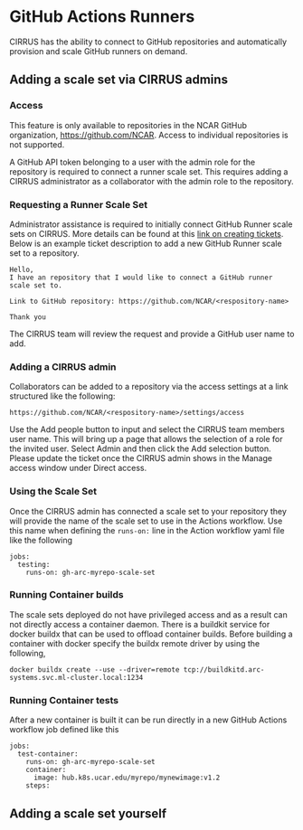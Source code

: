 # GitHub Actions Runners

CIRRUS has the ability to connect to GitHub repositories and automatically provision and scale GitHub runners on demand. 

## Adding a scale set via CIRRUS admins

### Access

This feature is only available to repositories in the NCAR GitHub organization, https://github.com/NCAR. Access to individual repositories is not supported.

A GitHub API token belonging to a user with the admin role for the repository is required to connect a runner scale set. This requires adding a CIRRUS administrator as a collaborator with the admin role to the repository. 

### Requesting a Runner Scale Set

Administrator assistance is required to initially connect GitHub Runner scale sets on CIRRUS. More details can be found at this [link on creating tickets](../../create-tickets). Below is an example ticket description to add a new GitHub Runner scale set to a repository.

```
Hello,
I have an repository that I would like to connect a GitHub runner scale set to.

Link to GitHub repository: https://github.com/NCAR/<respository-name>

Thank you
```

The CIRRUS team will review the request and provide a GitHub user name to add.

### Adding a CIRRUS admin

Collaborators can be added to a repository via the access settings at a link structured like the following: 

```
https://github.com/NCAR/<respository-name>/settings/access
```

Use the Add people button to input and select the CIRRUS team members user name. This will bring up a page that allows the selection of a role for the invited user. Select Admin and then click the Add selection button. Please update the ticket once the CIRRUS admin shows in the Manage access window under Direct access.

### Using the Scale Set

Once the CIRRUS admin has connected a scale set to your repository they will provide the name of the scale set to use in the Actions workflow. Use this name when defining the `runs-on:` line in the Action workflow yaml file like the following

```
jobs:
  testing:
    runs-on: gh-arc-myrepo-scale-set
```

### Running Container builds

The scale sets deployed do not have privileged access and as a result can not directly access a container daemon. There is a buildkit service for docker buildx that can be used to offload container builds. Before building a container with docker specify the buildx remote driver by using the following,

`docker buildx create --use --driver=remote tcp://buildkitd.arc-systems.svc.ml-cluster.local:1234`

### Running Container tests

After a new container is built it can be run directly in a new GitHub Actions workflow job defined like this

```
jobs:
  test-container:
    runs-on: gh-arc-myrepo-scale-set
    container:
      image: hub.k8s.ucar.edu/myrepo/mynewimage:v1.2
    steps:
```

## Adding a scale set yourself